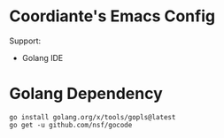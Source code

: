 # Coordiante's Emacs Config

Support:
* Golang IDE

# Golang Dependency

```shell
go install golang.org/x/tools/gopls@latest
go get -u github.com/nsf/gocode
```
